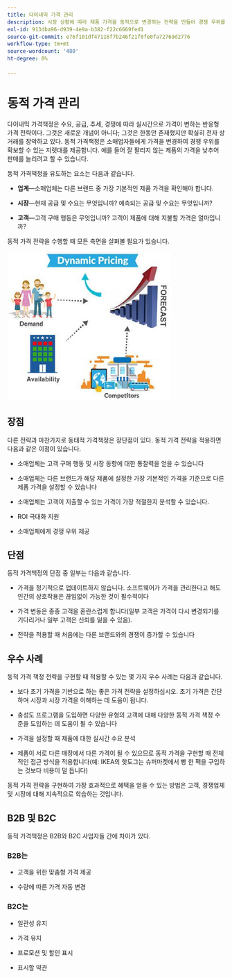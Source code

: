 ```yaml
---
title: 다이내믹 가격 관리
description: 시장 상황에 따라 제품 가격을 동적으로 변경하는 전략을 만들어 경쟁 우위를 확보한다.
exl-id: 913dba96-d939-4e9a-b382-f22c6669fed1
source-git-commit: e76f101df47116f7b246f21f0fe0fa72769d2776
workflow-type: tm+mt
source-wordcount: '480'
ht-degree: 0%

---
```


# 동적 가격 관리

다이내믹 가격책정은 수요, 공급, 추세, 경쟁에 따라 실시간으로 가격이 변하는 반응형 가격 전략이다. 그것은 새로운 개념이 아니다; 그것은 한동안 존재했지만 확실히 전자 상거래를 장악하고 있다. 동적 가격책정은 소매업자들에게 가격을 변경하여 경쟁 우위를 확보할 수 있는 지렛대를 제공합니다. 예를 들어 잘 팔리지 않는 제품의 가격을 낮추어 판매를 늘리려고 할 수 있습니다.

동적 가격책정을 유도하는 요소는 다음과 같습니다.

- **업계**—소매업체는 다른 브랜드 중 가장 기본적인 제품 가격을 확인해야 합니다.

- **시장**—현재 공급 및 수요는 무엇입니까? 예측되는 공급 및 수요는 무엇입니까?

- **고객**—고객 구매 행동은 무엇입니까? 고객이 제품에 대해 지불할 가격은 얼마입니까?

동적 가격 전략을 수행할 때 모든 측면을 살펴볼 필요가 있습니다.

![동적 가격 다이어그램](../../assets/playbooks/dynamic-pricing-diagram.png)

## 장점

다른 전략과 마찬가지로 동태적 가격책정은 장단점이 있다. 동적 가격 전략을 적용하면 다음과 같은 이점이 있습니다.

- 소매업체는 고객 구매 행동 및 시장 동향에 대한 통찰력을 얻을 수 있습니다

- 소매업체는 다른 브랜드가 해당 제품에 설정한 가장 기본적인 가격을 기준으로 다른 제품 가격을 설정할 수 있습니다

- 소매업체는 고객이 지출할 수 있는 가격이 가장 적절한지 분석할 수 있습니다.

- ROI 극대화 지원

- 소매업체에게 경쟁 우위 제공

## 단점

동적 가격책정의 단점 중 일부는 다음과 같습니다.

- 가격을 정기적으로 업데이트하지 않습니다. 소프트웨어가 가격을 관리한다고 해도 인간의 상호작용은 끊임없이 가능한 것이 필수적이다

- 가격 변동은 종종 고객을 혼란스럽게 합니다(일부 고객은 가격이 다시 변경되기를 기다리거나 일부 고객은 신뢰를 잃을 수 있음).

- 전략을 적용할 때 처음에는 다른 브랜드와의 경쟁이 증가할 수 있습니다

## 우수 사례

동적 가격 책정 전략을 구현할 때 적용할 수 있는 몇 가지 우수 사례는 다음과 같습니다.

- 보다 초기 가격을 기반으로 하는 좋은 가격 전략을 설정하십시오. 초기 가격은 간단하며 시장과 시장 가격을 이해하는 데 도움이 됩니다.

- 충성도 프로그램을 도입하면 다양한 유형의 고객에 대해 다양한 동적 가격 책정 수준을 도입하는 데 도움이 될 수 있습니다

- 가격을 설정할 때 제품에 대한 실시간 수요 분석

- 제품이 서로 다른 매장에서 다른 가격이 될 수 있으므로 동적 가격을 구현할 때 전체적인 접근 방식을 적용합니다(예: IKEA의 핫도그는 슈퍼마켓에서 빵 한 팩을 구입하는 것보다 비용이 덜 듭니다)

동적 가격 전략을 구현하여 가장 효과적으로 혜택을 얻을 수 있는 방법은 고객, 경쟁업체 및 시장에 대해 지속적으로 학습하는 것입니다.

## B2B 및 B2C

동적 가격책정은 B2B와 B2C 사업자들 간에 차이가 있다.

### B2B는

- 고객을 위한 맞춤형 가격 제공

- 수량에 따른 가격 자동 변경

### B2C는

- 일관성 유지

- 가격 유지

- 프로모션 및 할인 표시

- 표시할 약관
